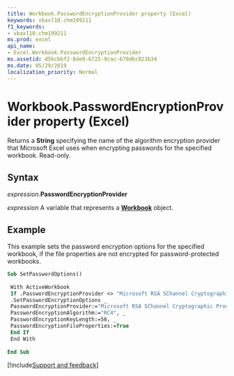 ```yaml
---
title: Workbook.PasswordEncryptionProvider property (Excel)
keywords: vbaxl10.chm199211
f1_keywords:
- vbaxl10.chm199211
ms.prod: excel
api_name:
- Excel.Workbook.PasswordEncryptionProvider
ms.assetid: d5bcbbf2-8de9-6725-9cac-679d6c023b34
ms.date: 05/29/2019
localization_priority: Normal
---
```



# Workbook.PasswordEncryptionProvider property (Excel)

Returns a **String** specifying the name of the algorithm encryption provider that Microsoft Excel uses when encrypting passwords for the specified workbook. Read-only.


## Syntax

_expression_.**PasswordEncryptionProvider**

_expression_ A variable that represents a **[Workbook](Excel.Workbook.md)** object.


## Example

This example sets the password encryption options for the specified workbook, if the file properties are not encrypted for password-protected workbooks.

```vb
Sub SetPasswordOptions() 
 
 With ActiveWorkbook 
 If .PasswordEncryptionProvider <> "Microsoft RSA SChannel Cryptographic Provider" Then 
 .SetPasswordEncryptionOptions _ 
 PasswordEncryptionProvider:="Microsoft RSA SChannel Cryptographic Provider", _ 
 PasswordEncryptionAlgorithm:="RC4", _ 
 PasswordEncryptionKeyLength:=56, _ 
 PasswordEncryptionFileProperties:=True 
 End If 
 End With 
 
End Sub
```




[!include[Support and feedback](~/includes/feedback-boilerplate.md)]